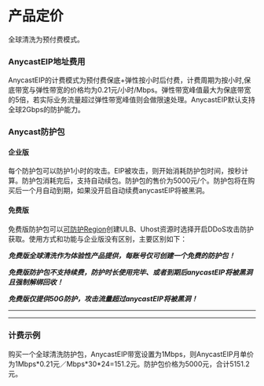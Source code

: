 

# 产品定价

全球清洗为预付费模式。

### AnycastEIP地址费用

AnycastEIP的计费模式为预付费保底+弹性按小时后付费，计费周期为按小时,保底带宽与弹性带宽的价格均为0.21元/小时/Mbps。弹性带宽峰值最大为保底带宽的5倍，若实际业务流量超过弹性带宽峰值则会做限速处理。AnycastEIP默认支持全球2Gbps的防护能力。

### Anycast防护包

#### 企业版

每个防护包可以防护1小时的攻击。EIP被攻击，则开始消耗防护包时间，按秒计算。防护包消耗完后，支持自动续包。防护包的售价为5000元/个。防护包将在购买后一个月自动到期，如果没开启自动续费anycastEIP将被黑洞。

#### 免费版

免费版防护包可以[可防护Region](https://docs.ucloud.cn/uantiddos/uanycastclean/intro/limit)创建ULB、Uhost资源时选择开启DDoS攻击防护获取。使用方式和功能与企业版没有区别，主要区别如下：

***免费版全球清洗作为体验性产品提供，每账号仅可创建一个免费的防护包！***

​***免费版防护包不支持续费，防护时长使用完毕、或者到期后anycastEIP将被黑洞且强制解绑回收！***

​***免费版仅提供50G防护，攻击流量超过anycastEIP将被黑洞！***

****

****


### 计费示例

购买一个全球清洗防护包，AnycastEIP带宽设置为1Mbps，则AnycastEIP月单价为1Mbps\*0.21元／Mbps\*30\*24=151.2元。防护包价格为5000元，合计5151.2元。

